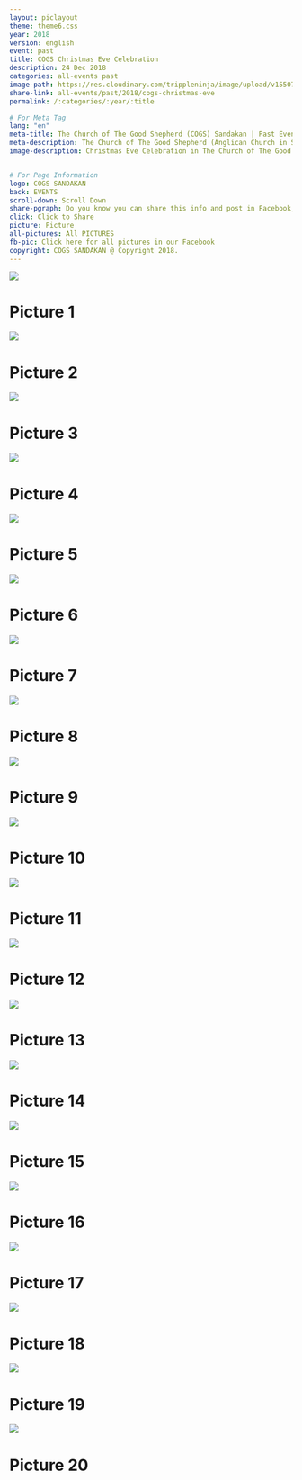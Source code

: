 ```yaml
---
layout: piclayout
theme: theme6.css
year: 2018
version: english
event: past
title: COGS Christmas Eve Celebration
description: 24 Dec 2018
categories: all-events past
image-path: https://res.cloudinary.com/trippleninja/image/upload/v1550732167/Christmas/Christmas%20Eve/2018/eve12.jpg
share-link: all-events/past/2018/cogs-christmas-eve
permalink: /:categories/:year/:title

# For Meta Tag
lang: "en"
meta-title: The Church of The Good Shepherd (COGS) Sandakan | Past Event - Christmas Eve Celebration 2018
meta-description: The Church of The Good Shepherd (Anglican Church in Sandakan) | Past Event - Christmas Eve Celebration was held in The Church of The Good Shepherd Sandakan
image-description: Christmas Eve Celebration in The Church of The Good Shepherds(COGS)"


# For Page Information
logo: COGS SANDAKAN
back: EVENTS
scroll-down: Scroll Down
share-pgraph: Do you know you can share this info and post in Facebook, Twitter, GooglePlus and even Whatsapp group? Just click below button and choose the right social media to share!
click: Click to Share
picture: Picture
all-pictures: All PICTURES
fb-pic: Click here for all pictures in our Facebook
copyright: COGS SANDAKAN @ Copyright 2018.
---
```

<div class="slide active"><img src="https://res.cloudinary.com/trippleninja/image/upload/v1550732165/Christmas/Christmas%20Eve/2018/eve1.jpg">
    <div class="pic-container">
        <h1 class="slide-heading">
            Picture 1
        </h1>
    </div>
</div>
<div class="slide pic2"><img src="https://res.cloudinary.com/trippleninja/image/upload/v1550732165/Christmas/Christmas%20Eve/2018/eve2.jpg">
    <div class="pic-container">
        <h1 class="slide-heading">
            Picture 2
        </h1>
    </div>
</div>
<div class="slide pic3"><img src="https://res.cloudinary.com/trippleninja/image/upload/v1550732165/Christmas/Christmas%20Eve/2018/eve3.jpg">
    <div class="pic-container">
        <h1 class="slide-heading">
            Picture 3
        </h1>
    </div>
</div>
<div class="slide pic4"><img src="https://res.cloudinary.com/trippleninja/image/upload/v1550732165/Christmas/Christmas%20Eve/2018/eve4.jpg">
    <div class="pic-container">
        <h1 class="slide-heading">
            Picture 4
        </h1>
    </div>
</div>
<div class="slide pic5"><img src="https://res.cloudinary.com/trippleninja/image/upload/v1550732165/Christmas/Christmas%20Eve/2018/eve5.jpg">
    <div class="pic-container">
        <h1 class="slide-heading">
            Picture 5
        </h1>
    </div>
</div>
<div class="slide pic6"><img src="https://res.cloudinary.com/trippleninja/image/upload/v1550732165/Christmas/Christmas%20Eve/2018/eve6.jpg">
    <div class="pic-container">
        <h1 class="slide-heading">
            Picture 6
        </h1>
    </div>
</div>
<div class="slide pic7"><img src="https://res.cloudinary.com/trippleninja/image/upload/v1550732166/Christmas/Christmas%20Eve/2018/eve7.jpg">
    <div class="pic-container">
        <h1 class="slide-heading">
            Picture 7
        </h1>
    </div>
</div>
<div class="slide pic8"><img src="https://res.cloudinary.com/trippleninja/image/upload/v1550732166/Christmas/Christmas%20Eve/2018/eve8.jpg">
    <div class="pic-container">
        <h1 class="slide-heading">
            Picture 8
        </h1>
    </div>
</div>
<div class="slide pic9"><img src="https://res.cloudinary.com/trippleninja/image/upload/v1550732167/Christmas/Christmas%20Eve/2018/eve9.jpg">
    <div class="pic-container">
        <h1 class="slide-heading">
            Picture 9
        </h1>
    </div>
</div>
<div class="slide pic10"><img src="https://res.cloudinary.com/trippleninja/image/upload/v1550732167/Christmas/Christmas%20Eve/2018/eve10.jpg">
    <div class="pic-container">
        <h1 class="slide-heading">
            Picture 10
        </h1>
    </div>
</div>
<div class="slide pic11"><img src="https://res.cloudinary.com/trippleninja/image/upload/v1550732166/Christmas/Christmas%20Eve/2018/eve11.jpg">
    <div class="pic-container">
        <h1 class="slide-heading">
            Picture 11
        </h1>
    </div>
</div>
<div class="slide pic12"><img src="https://res.cloudinary.com/trippleninja/image/upload/v1550732167/Christmas/Christmas%20Eve/2018/eve12.jpg">
    <div class="pic-container">
        <h1 class="slide-heading">
            Picture 12
        </h1>
    </div>
</div>
<div class="slide pic13"><img src="https://res.cloudinary.com/trippleninja/image/upload/v1550732168/Christmas/Christmas%20Eve/2018/eve13.jpg">
    <div class="pic-container">
        <h1 class="slide-heading">
            Picture 13
        </h1>
    </div>
</div>
<div class="slide pic14"><img src="https://res.cloudinary.com/trippleninja/image/upload/v1550732167/Christmas/Christmas%20Eve/2018/eve14.jpg">
    <div class="pic-container">
        <h1 class="slide-heading">
            Picture 14
        </h1>
    </div>
</div>
<div class="slide pic15"><img src="https://res.cloudinary.com/trippleninja/image/upload/v1550732167/Christmas/Christmas%20Eve/2018/eve15.jpg">
    <div class="pic-container">
        <h1 class="slide-heading">
            Picture 15
        </h1>
    </div>
</div>
<div class="slide pic16"><img src="https://res.cloudinary.com/trippleninja/image/upload/v1550732167/Christmas/Christmas%20Eve/2018/eve16.jpg">
    <div class="pic-container">
        <h1 class="slide-heading">
            Picture 16
        </h1>
    </div>
</div>
<div class="slide pic17"><img src="https://res.cloudinary.com/trippleninja/image/upload/v1550732167/Christmas/Christmas%20Eve/2018/eve17.jpg">
    <div class="pic-container">
        <h1 class="slide-heading">
            Picture 17
        </h1>
    </div>
</div>
<div class="slide pic18"><img src="https://res.cloudinary.com/trippleninja/image/upload/v1550732168/Christmas/Christmas%20Eve/2018/eve18.jpg">
    <div class="pic-container">
        <h1 class="slide-heading">
            Picture 18
        </h1>
    </div>
</div>
<div class="slide pic19"><img src="https://res.cloudinary.com/trippleninja/image/upload/v1550732168/Christmas/Christmas%20Eve/2018/eve19.jpg">
    <div class="pic-container">
        <h1 class="slide-heading">
            Picture 19
        </h1>
    </div>
</div>
<div class="slide pic20"><img src="https://res.cloudinary.com/trippleninja/image/upload/v1550732168/Christmas/Christmas%20Eve/2018/eve20.jpg">
    <div class="pic-container">
        <h1 class="slide-heading">
            Picture 20
        </h1>
    </div>
</div>
